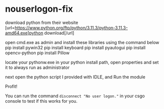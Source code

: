 # nouserlogon-fix

download python from their website
[url=https://www.python.org/ftp/python/3.11.3/python-3.11.3-amd64.exe]python download[/url]


open cmd.exe as admin and install these libraries using the command below
pip install pywin32
pip install keyboard
pip install pyautogui
pip install opencv-python
pip install Pillow

locate your pythonw.exe in your python install path, open properties and set it to always run as administrator

next open the python script I provided with IDLE, and Run the module

Profit!

You can run the command `disconnect "No user logon."` in your csgo console to test if this works for you.
